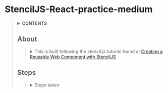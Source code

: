# StencilJS-React-practice-medium
>
> <details>
>  <summary><b>CONTENTS</b></summary>
>
>> | [About](https://github.com/mmmoore1313/StencilJS-React-practice-medium#about) | [Technologies Used](https://github.com/mmmoore1313/StencilJS-React-practice-medium#technologies-used) |
>> |--|--|
>> | [Steps](https://github.com/mmmoore1313/StencilJS-React-practice-medium#steps) | [Links](https://github.com/mmmoore1313/StencilJS-React-practice-medium#links) |
> </details>
>
> ## About
>> <details>
>>  <summary>This is built following the stencil.js tutorial found at <a href="https://medium.com/stencil-tricks/creating-reusable-a-reusable-web-component-with-stenciljs-b2842af54c51">Creating a Reusable Web Component with StencilJS</a></summary>
>> 
>>> 
>>###### [Return to top](https://github.com/mmmoore1313/StencilJS-React-practice-medium)
>> </details>
> ## Steps
>> <details>
>>  <summary>Steps taken</summary>
>>
>>> <details>
>>>  <summary>1. Create a project directory</summary>
>>>
>>>> 1.1- `mkdir <projectname>`  
>>>> 1.2- `cd <projectname>`
>>> </details>
>>> <details>
>>>  <summary>2. Initialize the stencil</summary>
>>>
>>>> 2.1- Run `npm init`  
>>>> 2.2- Choose the `component` option  
>>>> 2.3- Name your project  
>>>> 2.4- Run `npm install`
>>> </details>
>>> <details>
>>>  <summary>3. Create a component.</summary>
>>>
>>>> <details>
>>>>  <summary>3.1- Create <code>component</code> file</summary>
>>>>
>>>>> ``` 
>>>>> mkdir src/components/my-accordion
>>>>> ``` 
>>>> </details>
>>>> <details>
>>>>  <summary>3.2- Create and fill out file <code>component.tsx</code></summary>
>>>>
>>>>> <details>
>>>>>  <summary>3.2.1- Create <code>component.tsx</code>
>>>>>
>>>>>> ``` 
>>>>>> touch src/components/my-accordion/my-accordion.tsx
>>>>>> ``` 
>>>>> </details>  
>>>>> <details>
>>>>>  <summary>3.2.2- <code>my-accordion.tsx</code></summary>
>>>>>
>>>>>> ``` 
>>>>>> import { Component, State, EventEmitter, Event, Prop, h } from '@stencil/core';
>>>>>> 
>>>>>> @Component({
>>>>>>   tag: 'my-accordion',
>>>>>>   styleUrl: 'my-accordion.scss',
>>>>>>   shadow: true
>>>>>> })
>>>>>> 
>>>>>> export class MyComponent {
>>>>>> 
>>>>>>   @State() toggle: boolean = false;
>>>>>> 
>>>>>>   @Event() onToggle: EventEmitter;
>>>>>> 
>>>>>>   @Prop() label: string;
>>>>>> 
>>>>>>   @Prop() description: string;
>>>>>> 
>>>>>>   @Prop() width: string;
>>>>>> 
>>>>>>   @Prop() color: string;
>>>>>> 
>>>>>>   toggleComponent() {
>>>>>>     this.toggle = !this.toggle;
>>>>>>     this.onToggle.emit({ visible: this.toggle });
>>>>>>   }
>>>>>> 
>>>>>>   render() {
>>>>>> 
>>>>>>     return (
>>>>>>       <div>
>>>>>>       <button class="accordion"
>>>>>>       style={{
>>>>>>         width: this.width,
>>>>>>         backgroundColor: this.color,
>>>>>>       }}
>>>>>>       onClick={() => this.toggleComponent()}>
>>>>>>       {this.label}
>>>>>>       {this.toggle ? <span>&#9650;</span> : <span>&#9660;</span>}
>>>>>>       </button>
>>>>>>       <div class={`content-box ${this.toggle ? 'open' : 'close'}`}
>>>>>>       style={{width: this.width}}>
>>>>>>       <p>{this.description}</p>
>>>>>>       </div>
>>>>>>       </div>
>>>>>>     )
>>>>>>   }
>>>>>> }
>>>>>> ``` 
>>>>> </details>
>>>> </details>
>>>> <details>
>>>>  <summary>3.3- Create a component CSS file</summary>
>>>>
>>>>> <details>
>>>>>  <summary>3.3.1- Create <code>component.css</code></summary>
>>>>>
>>>>>> ``` 
>>>>>> touch src/components/my-accordion/my-accordion.scss
>>>>>> ``` 
>>>>> </details> 
>>>>> <details>
>>>>>  <summary>3.3.2- Fill out component CSS file</summary>
>>>>>
>>>>>> ``` 
>>>>>> * {
>>>>>>     font-family: 'Lato', sans-serif;
>>>>>> }
>>>>>> 
>>>>>> .container {
>>>>>>     display: flex;
>>>>>>     flex-direction: column;
>>>>>>     justify-content: center;
>>>>>>     align-items: center
>>>>>> }
>>>>>> 
>>>>>> .accordion {
>>>>>>     cursor: pointer;
>>>>>>     padding: 18px;
>>>>>>     text-align: left;
>>>>>>     border-radius: 20px;
>>>>>>     font-size: 1.2rem;
>>>>>>     font-weight: bold;
>>>>>>     outline: 0;
>>>>>>     span {
>>>>>>         float: right;
>>>>>>     }
>>>>>> }
>>>>>>  
>>>>>>  .open {
>>>>>>     display: block;
>>>>>>     height: auto;
>>>>>>     border-radius: 20px;
>>>>>>     border: 0.5px solid rgb(199, 197, 197);
>>>>>>     width: 200px;
>>>>>>  }
>>>>>> 
>>>>>>  p {
>>>>>>     padding: 18px;
>>>>>>  }
>>>>>> 
>>>>>>  .close {
>>>>>>     display: none;
>>>>>>  }
>>>>>> ``` 
>>>>> </details>
>>>> </details>



